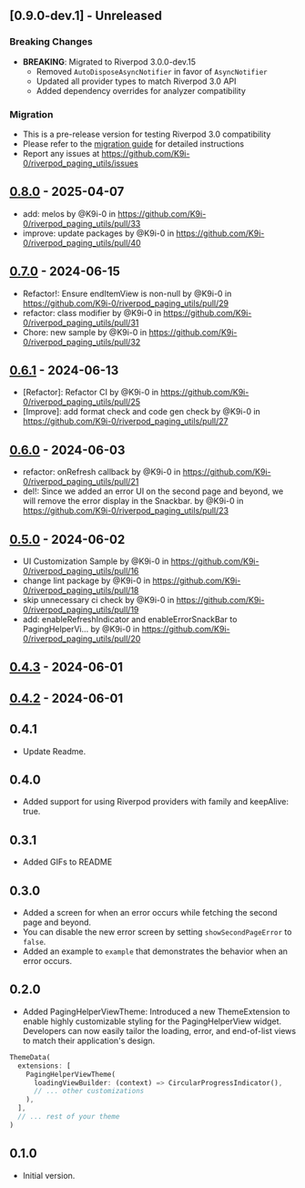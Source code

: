 ## [0.9.0-dev.1] - Unreleased

### Breaking Changes
- **BREAKING**: Migrated to Riverpod 3.0.0-dev.15
  - Removed `AutoDisposeAsyncNotifier` in favor of `AsyncNotifier`
  - Updated all provider types to match Riverpod 3.0 API
  - Added dependency overrides for analyzer compatibility

### Migration
- This is a pre-release version for testing Riverpod 3.0 compatibility
- Please refer to the [migration guide](docs/migration-to-riverpod-3.0.md) for detailed instructions
- Report any issues at https://github.com/K9i-0/riverpod_paging_utils/issues

## [0.8.0](https://github.com/K9i-0/riverpod_paging_utils/compare/0.7.0...0.8.0) - 2025-04-07

- add: melos by @K9i-0 in <https://github.com/K9i-0/riverpod_paging_utils/pull/33>
- improve: update packages by @K9i-0 in <https://github.com/K9i-0/riverpod_paging_utils/pull/40>

## [0.7.0](https://github.com/K9i-0/riverpod_paging_utils/compare/0.6.1...0.7.0) - 2024-06-15

- Refactor!: Ensure endItemView is non-null by @K9i-0 in <https://github.com/K9i-0/riverpod_paging_utils/pull/29>
- refactor: class modifier by @K9i-0 in <https://github.com/K9i-0/riverpod_paging_utils/pull/31>
- Chore: new sample by @K9i-0 in <https://github.com/K9i-0/riverpod_paging_utils/pull/32>

## [0.6.1](https://github.com/K9i-0/riverpod_paging_utils/compare/0.6.0...0.6.1) - 2024-06-13

- [Refactor]: Refactor CI by @K9i-0 in <https://github.com/K9i-0/riverpod_paging_utils/pull/25>
- [Improve]: add format check and code gen check by @K9i-0 in <https://github.com/K9i-0/riverpod_paging_utils/pull/27>

## [0.6.0](https://github.com/K9i-0/riverpod_paging_utils/compare/0.5.0...0.6.0) - 2024-06-03

- refactor: onRefresh callback by @K9i-0 in <https://github.com/K9i-0/riverpod_paging_utils/pull/21>
- del!: Since we added an error UI on the second page and beyond, we will remove the error display in the Snackbar. by @K9i-0 in <https://github.com/K9i-0/riverpod_paging_utils/pull/23>

## [0.5.0](https://github.com/K9i-0/riverpod_paging_utils/compare/0.4.3...0.5.0) - 2024-06-02

- UI Customization Sample by @K9i-0 in <https://github.com/K9i-0/riverpod_paging_utils/pull/16>
- change lint package by @K9i-0 in <https://github.com/K9i-0/riverpod_paging_utils/pull/18>
- skip unnecessary ci check by @K9i-0 in <https://github.com/K9i-0/riverpod_paging_utils/pull/19>
- add: enableRefreshIndicator and enableErrorSnackBar to PagingHelperVi… by @K9i-0 in <https://github.com/K9i-0/riverpod_paging_utils/pull/20>

## [0.4.3](https://github.com/K9i-0/riverpod_paging_utils/compare/0.4.2...0.4.3) - 2024-06-01

## [0.4.2](https://github.com/K9i-0/riverpod_paging_utils/compare/0.4.1...0.4.2) - 2024-06-01

## 0.4.1

- Update Readme.

## 0.4.0

- Added support for using Riverpod providers with family and keepAlive: true.

## 0.3.1

- Added GIFs to README

## 0.3.0

- Added a screen for when an error occurs while fetching the second page and beyond.
- You can disable the new error screen by setting `showSecondPageError` to `false`.
- Added an example to `example` that demonstrates the behavior when an error occurs.

## 0.2.0

- Added PagingHelperViewTheme: Introduced a new ThemeExtension to enable highly customizable styling for the PagingHelperView widget. Developers can now easily tailor the loading, error, and end-of-list views to match their application's design.

```dart
ThemeData(
  extensions: [
    PagingHelperViewTheme(
      loadingViewBuilder: (context) => CircularProgressIndicator(),
      // ... other customizations
    ),
  ],
  // ... rest of your theme
)
```

## 0.1.0

- Initial version.
